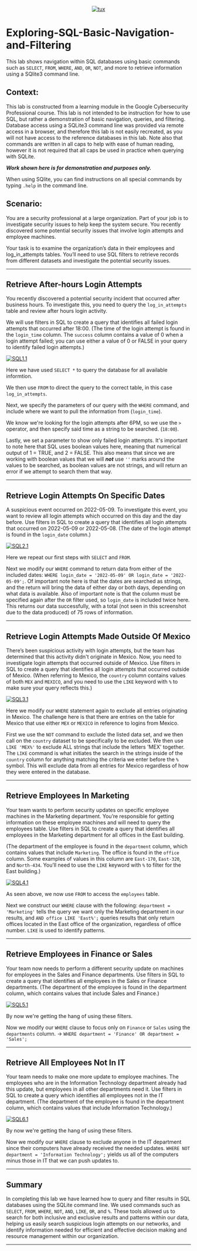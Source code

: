 <p align="center">
<a href="https://cdn.pixabay.com/photo/2013/09/18/12/13/sqlite-183454_640.png"><img src="https://cdn.pixabay.com/photo/2013/09/18/12/13/sqlite-183454_640.png" title="tux" /></a>
</p>

# Exploring-SQL-Basic-Navigation-and-Filtering
This lab shows navigation within SQL databases using basic commands such as `SELECT`, `FROM`, `WHERE`, `AND`, `OR`, `NOT`, and more to retrieve information using a SQlite3 command line. 

## Context:

This lab is constructed from a learning module in the Google Cybersecurity Professional course. This lab is not intended to be instruction for how to use SQL, but rather a demonstration of basic navigation, queries, and filtering. Database access using a SQLite3 command line was provided via remote access in a browser, and therefore this lab is not easily recreated, as you will not have access to the reference databases in this lab. Note also that commands are written in all caps to help with ease of human reading, however it is not required that all caps be used in practice when querying with SQLite. 

***Work shown here is for demonstration and purposes only.***

When using SQlite, you can find instructions on all special commands by typing `.help` in the command line. 

## Scenario:
You are a security professional at a large organization. Part of your job is to investigate security issues to help keep the system secure. You recently discovered some potential security issues that involve login attempts and employee machines.

Your task is to examine the organization’s data in their employees and log_in_attempts tables. You’ll need to use SQL filters to retrieve records from different datasets and investigate the potential security issues.

---
## Retrieve After-hours Login Attempts

You recently discovered a potential security incident that occurred after business hours. To investigate this, you need to query the `log_in_attempts` table and review after hours login activity. 

We will use filters in SQL to create a query that identifies all failed login attempts that occurred after 18:00. (The time of the login attempt is found in the `login_time` column. The `success` column contains a value of 0 when a login attempt failed; you can use either a value of 0 or FALSE in your query to identify failed login attempts.)

<a href="https://i.imgur.com/z3yStKG.png"><img src="https://i.imgur.com/z3yStKG.png" title="SQL1.1" /></a>

Here we have used `SELECT *` to query the database for all available informtion. 

We then use `FROM` to direct the query to the correct table, in this case `log_in_attempts`. 

Next, we specify the parameters of our query with the `WHERE` command, and include where we want to pull the information from (`login_time`).

We know we're looking for the login attempts after 6PM, so we use the `>` operator, and then specify said time as a string to be searched. (`18:00`).

Lastly, we set a parameter to show only failed login attempts. It's important to note here that SQL uses boolean values here, meaning that numerical output of 1 = TRUE, and 2 = FALSE. This also means that since we are working with boolean values that we will ***not*** use `''` marks around the values to be searched, as boolean values are not strings, and will return an error if we attempt to search them that way. 

---
## Retrieve Login Attempts On Specific Dates

A suspicious event occurred on 2022-05-09. To investigate this event, you want to review all login attempts which occurred on this day and the day before. Use filters in SQL to create a query that identifies all login attempts that occurred on 2022-05-09 or 2022-05-08. (The date of the login attempt is found in the `login_date` column.)

<a href="https://i.imgur.com/KAjkpSF.png"><img src="https://i.imgur.com/KAjkpSF.png" title="SQL2.1" /></a>

Here we repeat our first steps with `SELECT` and `FROM`. 

Next we modify our `WHERE` command to return data from either of the included dates: `WHERE login_date = '2022-05-09' OR login_date = '2022-05-09';`. Of important note here is that the dates are searched as strings, and the return will bring the data of either day or both days, depending on what data is available. Also of important note is that the column must be specified again after the `OR` filter used, so `login_date` is included twice here. This returns our data successfully, with a total (not seen in this screenshot due to the data produced) of 75 rows of information. 

---
## Retrieve Login Attempts Made Outside Of Mexico

There’s been suspicious activity with login attempts, but the team has determined that this activity didn't originate in Mexico. Now, you need to investigate login attempts that occurred outside of Mexico. Use filters in SQL to create a query that identifies all login attempts that occurred outside of Mexico. (When referring to Mexico, the `country` column contains values of both `MEX` and `MEXICO`, and you need to use the `LIKE` keyword with `%` to make sure your query reflects this.)

<a href="https://i.imgur.com/9wiLoQj.png"><img src="https://i.imgur.com/9wiLoQj.png" title="SQL3.1" /></a>

Here we modify our `WHERE` statement again to exclude all entries originating in Mexico. The challenge here is that there are entries on the table for Mexico that use either `MEX` or `MEXICO` in reference to logins from Mexico. 

First we use the `NOT` command to exclude the listed data set, and we then call on the `country` dataset to be specifically to be excluded. We then use `LIKE 'MEX%'` to exclude ALL strings that include the letters 'MEX' together. The `LIKE` command is what initiates the search in the strings inside of the `country` column for anything matching the criteria we enter before the `%` symbol. This will exclude data from all entries for Mexico regardless of how they were entered in the database. 

---
## Retrieve Employees In Marketing

Your team wants to perform security updates on specific employee machines in the Marketing department. You’re responsible for getting information on these employee machines and will need to query the employees table. Use filters in SQL to create a query that identifies all employees in the Marketing department for all offices in the East building.

(The department of the employee is found in the `department` column, which contains values that include `Marketing`. The office is found in the `office` column. Some examples of values in this column are `East-170`, `East-320`, and `North-434`. You’ll need to use the `LIKE` keyword with `%` to filter for the East building.) 

<a href="https://i.imgur.com/wMDJl4c.png"><img src="https://i.imgur.com/wMDJl4c.png" title="SQL4.1" /></a>

As seen above, we now use `FROM` to access the `employees` table. 

Next we construct our `WHERE` clause with the following: `department = 'Marketing'` tells the query we want only the Marketing department in our results, and `AND office LIKE 'East%';` queries results that only return offices located in the East office of the organization, regardless of office number. `LIKE` is used to identify patterns. 

---
## Retrieve Employees in Finance or Sales

Your team now needs to perform a different security update on machines for employees in the Sales and Finance departments. Use filters in SQL to create a query that identifies all employees in the Sales or Finance departments. (The department of the employee is found in the department column, which contains values that include Sales and Finance.)

<a href="https://i.imgur.com/EFQHjSO.png"><img src="https://i.imgur.com/EFQHjSO.png" title="SQL5.1" /></a>

By now we're getting the hang of using these filters. 

Now we modify our `WHERE` clause to focus only on `Finance` or `Sales` using the `departments` column. -> `WHERE department = 'Finance' OR department = 'Sales';`

---
## Retrieve All Employees Not In IT

Your team needs to make one more update to employee machines. The employees who are in the Information Technology department already had this update, but employees in all other departments need it. Use filters in SQL to create a query which identifies all employees not in the IT department. (The department of the employee is found in the department column, which contains values that include Information Technology.)

<a href="https://i.imgur.com/BB31bBR.png"><img src="https://i.imgur.com/BB31bBR.png" title="SQL6.1" /></a>

By now we're getting the hang of using these filters. 

Now we modify our `WHERE` clause to exclude anyone in the IT department since their computers have already received the needed updates. `WHERE NOT department = 'Information Technology';` yields us all of the computers minus those in IT that we can push updates to. 

---
## Summary

In completing this lab we have learned how to query and filter results in SQL databases using the SQLite command line. We used commands such as `SELECT`, `FROM`, `WHERE`, `NOT`, `AND`, `LIKE`, `OR`, and `%`. These tools allowed us to search for both inclusive and exclusive results and patterns within our data, helping us easily search suspicious login attempts on our networks, and identify information needed for efficient and effective decision making and resource management within our organization. 

---





